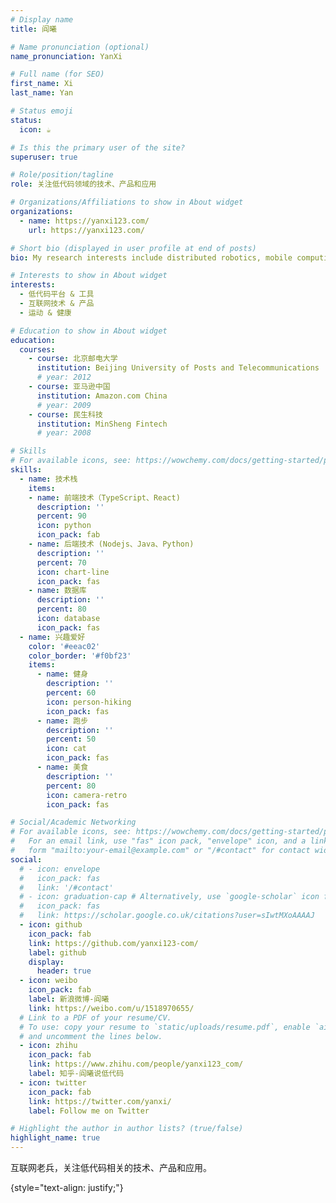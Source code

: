 ```yaml
---
# Display name
title: 阎曦

# Name pronunciation (optional)
name_pronunciation: YanXi

# Full name (for SEO)
first_name: Xi
last_name: Yan

# Status emoji
status:
  icon: ☕️

# Is this the primary user of the site?
superuser: true

# Role/position/tagline
role: 关注低代码领域的技术、产品和应用

# Organizations/Affiliations to show in About widget
organizations:
  - name: https://yanxi123.com/
    url: https://yanxi123.com/

# Short bio (displayed in user profile at end of posts)
bio: My research interests include distributed robotics, mobile computing and programmable matter.

# Interests to show in About widget
interests:
  - 低代码平台 & 工具
  - 互联网技术 & 产品
  - 运动 & 健康

# Education to show in About widget
education:
  courses:
    - course: 北京邮电大学
      institution: Beijing University of Posts and Telecommunications
      # year: 2012
    - course: 亚马逊中国
      institution: Amazon.com China
      # year: 2009
    - course: 民生科技
      institution: MinSheng Fintech
      # year: 2008

# Skills
# For available icons, see: https://wowchemy.com/docs/getting-started/page-builder/#icons
skills:
  - name: 技术栈
    items:
    - name: 前端技术（TypeScript、React)
      description: ''
      percent: 90
      icon: python
      icon_pack: fab
    - name: 后端技术 (Nodejs、Java、Python)
      description: ''
      percent: 70
      icon: chart-line
      icon_pack: fas
    - name: 数据库
      description: ''
      percent: 80
      icon: database
      icon_pack: fas
  - name: 兴趣爱好
    color: '#eeac02'
    color_border: '#f0bf23'
    items:
      - name: 健身
        description: ''
        percent: 60
        icon: person-hiking
        icon_pack: fas
      - name: 跑步
        description: ''
        percent: 50
        icon: cat
        icon_pack: fas
      - name: 美食
        description: ''
        percent: 80
        icon: camera-retro
        icon_pack: fas

# Social/Academic Networking
# For available icons, see: https://wowchemy.com/docs/getting-started/page-builder/#icons
#   For an email link, use "fas" icon pack, "envelope" icon, and a link in the
#   form "mailto:your-email@example.com" or "/#contact" for contact widget.
social:
  # - icon: envelope
  #   icon_pack: fas
  #   link: '/#contact'
  # - icon: graduation-cap # Alternatively, use `google-scholar` icon from `ai` icon pack
  #   icon_pack: fas
  #   link: https://scholar.google.co.uk/citations?user=sIwtMXoAAAAJ
  - icon: github
    icon_pack: fab
    link: https://github.com/yanxi123-com/
    label: github
    display:
      header: true
  - icon: weibo
    icon_pack: fab
    label: 新浪微博-阎曦
    link: https://weibo.com/u/1518970655/
  # Link to a PDF of your resume/CV.
  # To use: copy your resume to `static/uploads/resume.pdf`, enable `ai` icons in `params.yaml`,
  # and uncomment the lines below.
  - icon: zhihu
    icon_pack: fab
    link: https://www.zhihu.com/people/yanxi123_com/
    label: 知乎-阎曦说低代码
  - icon: twitter
    icon_pack: fab
    link: https://twitter.com/yanxi/
    label: Follow me on Twitter

# Highlight the author in author lists? (true/false)
highlight_name: true
---
```


互联网老兵，关注低代码相关的技术、产品和应用。

{style="text-align: justify;"}
